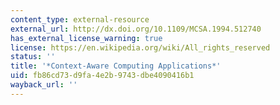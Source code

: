 ```yaml
---
content_type: external-resource
external_url: http://dx.doi.org/10.1109/MCSA.1994.512740
has_external_license_warning: true
license: https://en.wikipedia.org/wiki/All_rights_reserved
status: ''
title: '*Context-Aware Computing Applications*'
uid: fb86cd73-d9fa-4e2b-9743-dbe4090416b1
wayback_url: ''
---
```

